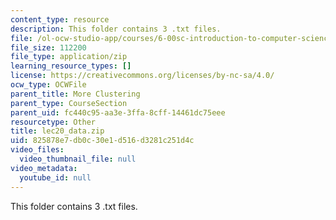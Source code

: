 ```yaml
---
content_type: resource
description: This folder contains 3 .txt files.
file: /ol-ocw-studio-app/courses/6-00sc-introduction-to-computer-science-and-programming-spring-2011/825878e7db0c30e1d516d3281c251d4c_lec20_data.zip
file_size: 112200
file_type: application/zip
learning_resource_types: []
license: https://creativecommons.org/licenses/by-nc-sa/4.0/
ocw_type: OCWFile
parent_title: More Clustering
parent_type: CourseSection
parent_uid: fc440c95-aa3e-3ffa-8cff-14461dc75eee
resourcetype: Other
title: lec20_data.zip
uid: 825878e7-db0c-30e1-d516-d3281c251d4c
video_files:
  video_thumbnail_file: null
video_metadata:
  youtube_id: null
---
```

This folder contains 3 .txt files.